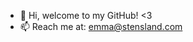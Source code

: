 - 👋 Hi, welcome to my GitHub! <3
- 📫 Reach me at: emma@stensland.com 

<!---
✨ hey... ✨ why you looking here go back!!
--->

